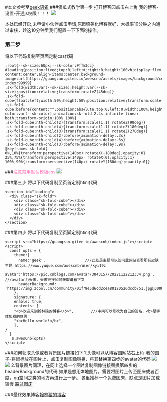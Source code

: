 #本文参考至[geek语雀](https://www.yuque.com/awescnb/user/rycpvv#r8Fbr  "geek")
###傻瓜式教学第一步
打开博客园点击右上角 我的博客-设置-开通js权限！！！
![](https://img2023.cnblogs.com/blog/3043157/202302/3043157-20230209002959606-175067239.png)

本处已经开启,未申请小伙伴点击申请,原因填美化博客就好，大概率10分钟之内通过审核，趁这10分钟里我们配置一下下面的操作。

### 第二步
将以下代码复制至页面定制css代码
```
:root{--sk-size:60px;--sk-color:#ffb3cc}
#loading{position:fixed;top:0;left:0;right:0;height:100vh;display:flex;justify-content:center;align-items:center;background-image:url(https://guangzan.gitee.io/awescnb/assets/images/background/cell.gif);z-index:99999}
.sk-fold{width:var(--sk-size);height:var(--sk-size);position:relative;transform:rotateZ(45deg)}
.sk-fold-cube{float:left;width:50%;height:50%;position:relative;transform:scale(1.1)}
.sk-fold-cube:before{content:"";position:absolute;top:0;left:0;width:100%;height:100%;background-color:var(--sk-color);animation:sk-fold 2.4s infinite linear both;transform-origin:100% 100%}
.sk-fold-cube:nth-child(2){transform:scale(1.1) rotateZ(90deg)}
.sk-fold-cube:nth-child(4){transform:scale(1.1) rotateZ(180deg)}
.sk-fold-cube:nth-child(3){transform:scale(1.1) rotateZ(270deg)}
.sk-fold-cube:nth-child(2):before{animation-delay:.3s}
.sk-fold-cube:nth-child(4):before{animation-delay:.6s}
.sk-fold-cube:nth-child(3):before{animation-delay:.9s}
@keyframes sk-fold{
0%,10%{transform:perspective(140px) rotateX(-180deg);opacity:0}
25%,75%{transform:perspective(140px) rotateX(0);opacity:1}
100%,90%{transform:perspective(140px) rotateY(180deg);opacity:0}}
```
###<font color=Hotpink>注意禁用默认模板css</font>
![](https://img2023.cnblogs.com/blog/3043157/202302/3043157-20230209002932267-310988576.png)

###第三步
将以下代码复制至页首定制html代码
```
<section id="loading">
  <div class="sk-fold">
    <div class="sk-fold-cube"></div>
    <div class="sk-fold-cube"></div>
    <div class="sk-fold-cube"></div>
    <div class="sk-fold-cube"></div>
  </div>
</section>
```
###第四步
将以下代码复制至页脚定制html代码
```
<script src="https://guangzan.gitee.io/awescnb/index.js"></script>
<script>
  const opts = {
    theme:{
      name:'geek',					///此处是主题可以访问此网站查看所有皮肤主题 https://www.yuque.com/awescnb/user/kyi19z
      avatar:'https://pic.cnblogs.com/avatar/3043157/20221122212334.png',	///avatar为头像，头像链接如何获取请看下文
      headerBackground: 'https://img.zcool.cn/community/01f79e5d6cd2cea80120526dccb751.jpg@3000w_1l_2o_100sh.jpg'
    },
    signature: {
    enable: true,
    contents: [
    "<b>欢迎来到翰林猿的博客</b>",		///中间可以修改为自己的签名，<b>是字体加粗的意思
    "<b>Hello world!</b>",
    ],
}
  }
   $.awesCnb(opts)
</script>
```
###如何获取头像或者背景图片链接如下
1.头像可以从博客园网站右上角-我的园子-将鼠标放在图片上，点击复制图像链接，将其替换第四步的avatar的代码
![](https://img2023.cnblogs.com/blog/3043157/202302/3043157-20230209005633381-196271003.png)
![](https://img2023.cnblogs.com/blog/3043157/202302/3043157-20230209005733641-1495184808.png)
2.背景图片同理，在网上选择一个图片复制图像链接替换第四步的headerBackground的代码
	如果是想用本地图片，需要将图片上传至图床或者百度，qq空间之类的地方再进行上一步。
这里推荐一个免费图床，缺点是图片加载较慢	[路过图床](https://imgse.com/ "路过图床")


###最终效果博客[翰林猿的博客](https://www.cnblogs.com/hanlinyuan "翰林猿的博客")